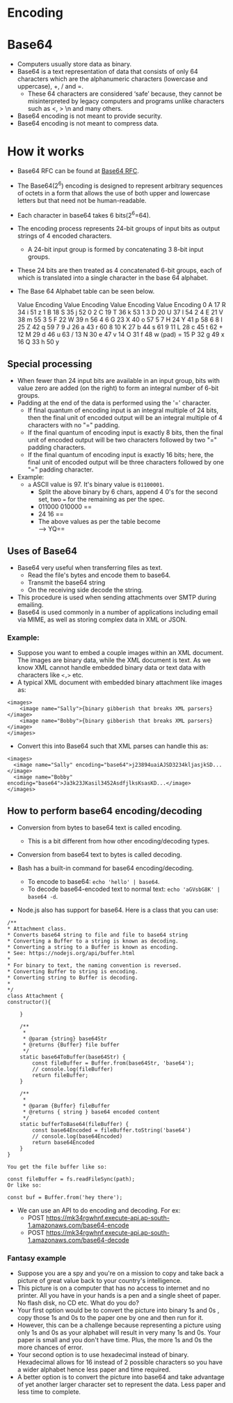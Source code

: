 # Encoding


# Base64
- Computers usually store data as binary.
- Base64 is a text representation of data that consists of only 64 characters which 
  are the alphanumeric characters (lowercase and uppercase), +, / and =. 
  - These 64 characters are considered ‘safe’ because, they cannot be misinterpreted
    by legacy computers and programs unlike characters such as <, > \n and many others.
- Base64 encoding is not meant to provide security.
- Base64 encoding is not meant to compress data.

# How it works

- Base64 RFC can be found at [Base64 RFC](https://www.rfc-editor.org/rfc/rfc4648).
- The Base64(2<sup>6</sup>) encoding is designed to represent arbitrary sequences of octets in a form that allows the use of both 
  upper and lowercase letters but that need not be human-readable.
- Each character in base64 takes 6 bits(2<sup>6</sup>=64).   
- The encoding process represents 24-bit groups of input bits as output strings of 4 encoded characters.  
  - A 24-bit input group is formed by concatenating 3 8-bit input groups.
- These 24 bits are then treated as 4 concatenated 6-bit groups, each of which is translated into a single character in the base 64
  alphabet.
- The Base 64 Alphabet table can be seen below.


     Value Encoding  Value Encoding  Value Encoding  Value Encoding
         0 A            17 R            34 i            51 z
         1 B            18 S            35 j            52 0
         2 C            19 T            36 k            53 1
         3 D            20 U            37 l            54 2
         4 E            21 V            38 m            55 3
         5 F            22 W            39 n            56 4
         6 G            23 X            40 o            57 5
         7 H            24 Y            41 p            58 6
         8 I            25 Z            42 q            59 7
         9 J            26 a            43 r            60 8
        10 K            27 b            44 s            61 9
        11 L            28 c            45 t            62 +
        12 M            29 d            46 u            63 /
        13 N            30 e            47 v
        14 O            31 f            48 w         (pad) =
        15 P            32 g            49 x
        16 Q            33 h            50 y

## Special processing

- When fewer than 24 input bits are available in an input group, bits with value zero are added
    (on the right) to form an integral number of 6-bit groups.
- Padding at the end of the data is performed using the '=' character.
  - If final quantum of encoding input is an integral multiple of 24 bits, then the final unit of encoded output 
    will be an integral multiple of 4 characters with no "=" padding.
  - If the final quantum of encoding input is exactly 8 bits, then the final unit of encoded output will be two 
    characters followed by two "=" padding characters.
  - If the final quantum of encoding input is exactly 16 bits; here, the final unit of encoded output will be three 
    characters followed by one "=" padding character.
- Example:    
  - `a` ASCII value is 97. It's binary value is `01100001`.
    - Split the above binary by 6 chars, append 4 0's for the second set, two `=` for the remaining as per the spec.
    - 011000 010000 ==
    - 24 16 ==  
    - The above values as per the table become    
    -->  YQ==

## Uses of Base64

- Base64 very useful when transferring files as text. 
   - Read the file's bytes and encode them to base64. 
   - Transmit the base64 string 
   - On the receiving side decode the string.
- This procedure is used when sending attachments over SMTP during emailing.
- Base64 is used commonly in a number of applications including email via MIME, as well as storing complex data in XML
  or JSON.
### Example:
- Suppose you want to embed a couple images within an XML document. The images are binary data, while the XML 
    document is text. As we know XML cannot handle embedded binary data or text data with characters like `<,>` etc.
- A typical XML document with embedded binary attachment like images as:    
```
<images>
    <image name="Sally">{binary gibberish that breaks XML parsers}</image>
    <image name="Bobby">{binary gibberish that breaks XML parsers}</image>
</images>
```
    
- Convert this into Base64 such that XML parses can handle this as:
    
```
<images>
  <image name="Sally" encoding="base64">j23894uaiAJSD3234kljasjkSD...</image>
  <image name="Bobby" encoding="base64">Ja3k23JKasil3452AsdfjlksKsasKD...</image>
</images>
```
## How to perform base64 encoding/decoding

- Conversion from bytes to base64 text is called encoding.
  - This is a bit different from how other encoding/decoding types.
- Conversion from base64 text to bytes is called decoding.  
  
- Bash has a built-in command for base64 encoding/decoding. 
  - To encode to base64: `echo 'hello' | base64`.
  - To decode base64-encoded text to normal text: `echo 'aGVsbG8K' | base64 -d`.

- Node.js also has support for base64. Here is a class that you can use:

```
/**
* Attachment class.
* Converts base64 string to file and file to base64 string
* Converting a Buffer to a string is known as decoding.
* Converting a string to a Buffer is known as encoding.
* See: https://nodejs.org/api/buffer.html
*
* For binary to text, the naming convention is reversed.
* Converting Buffer to string is encoding.
* Converting string to Buffer is decoding.
*
*/
class Attachment {
constructor(){

    }

    /**
     * 
     * @param {string} base64Str 
     * @returns {Buffer} file buffer
     */
    static base64ToBuffer(base64Str) {
        const fileBuffer = Buffer.from(base64Str, 'base64');
        // console.log(fileBuffer)
        return fileBuffer;
    }

    /**
     * 
     * @param {Buffer} fileBuffer 
     * @returns { string } base64 encoded content
     */
    static bufferToBase64(fileBuffer) {
        const base64Encoded = fileBuffer.toString('base64')
        // console.log(base64Encoded)
        return base64Encoded
    }
}

You get the file buffer like so:

const fileBuffer = fs.readFileSync(path);
Or like so:

const buf = Buffer.from('hey there');
```

- We can use an API to do encoding and decoding. For ex:
  - POST https://mk34rgwhnf.execute-api.ap-south-1.amazonaws.com/base64-encode
  - POST https://mk34rgwhnf.execute-api.ap-south-1.amazonaws.com/base64-decode

### Fantasy example

- Suppose you are a spy and you're on a mission to copy and take back a picture of great value back to your country's 
  intelligence.
- This picture is on a computer that has no access to internet and no printer. All you have in your hands is a 
  pen and a single sheet of paper. No flash disk, no CD etc. What do you do?
- Your first option would be to convert the picture into binary 1s and 0s , copy those 1s and 0s to the paper one by 
  one and then run for it.
- However, this can be a challenge because representing a picture using only 1s and 0s as your alphabet will 
  result in very many 1s and 0s. Your paper is small and you don't have time. Plus, the more 1s and 0s the more 
  chances of error.
- Your second option is to use hexadecimal instead of binary. Hexadecimal allows for 16 instead of 2 possible 
  characters so you have a wider alphabet hence less paper and time required.
- A better option is to convert the picture into base64 and take advantage of yet another larger character set to 
  represent the data. Less paper and less time to complete.

